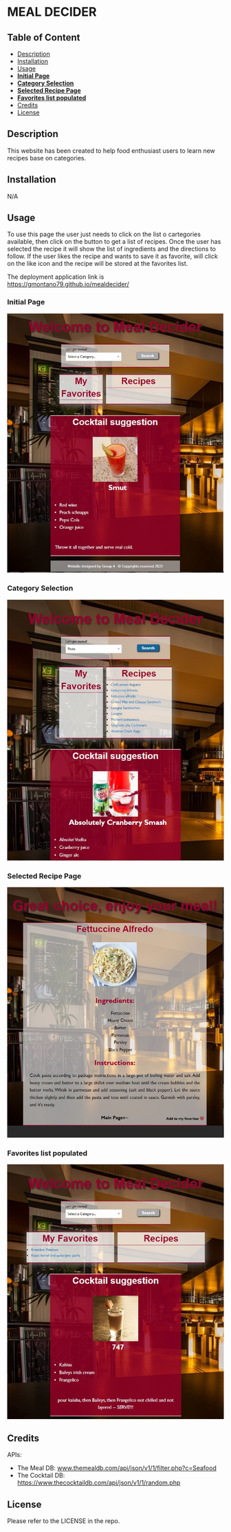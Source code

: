 # MEAL DECIDER

## Table of Content     
- [Description](#description)     
- [Installation](#installation)     
- [Usage](#usage)         
- [**Initial Page**](#initial-page)         
- [**Category Selection**](#category-selection)         
- [**Selected Recipe Page**](#selected-recipe-page)         
- [**Favorites list populated**](#favorites-list-populated)     
- [Credits](#credits)     
- [License](#license)  

## Description

This website has been created to help food enthusiast users to learn new recipes base on categories.

## Installation

N/A

## Usage

To use this page the user just needs to click on the list o cartegories available, then click on the button to get a list of recipes. Once the user has selected the recipe it will show the list of ingredients and the directions to follow. If the user likes the recipe and wants to save it as favorite, will click on the like icon and the recipe will be stored at the favorites list.

The deployment application link is https://gmontano79.github.io/mealdecider/

### **Initial Page**

![alt Page Screenshoot - Initial View](./assets/images/screenshoot-1.JPG)

### **Category Selection**

![alt Page Screenshoot - Initial View](./assets/images/screenshoot-2.JPG)

### **Selected Recipe Page**

![alt Page Screenshoot - Initial View](./assets/images/screenshoot-3.JPG)

### **Favorites list populated**

![alt Page Screenshoot - Initial View](./assets/images/screenshoot-4.JPG)

## Credits

APIs:

- The Meal DB: www.themealdb.com/api/json/v1/1/filter.php?c=Seafood
- The Cocktail DB: https://www.thecocktaildb.com/api/json/v1/1/random.php

## License

Please refer to the LICENSE in the repo.
